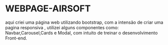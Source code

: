 # WEBPAGE-AIRSOFT

aqui criei uma página web utilizando bootstrap, com a intensão de criar uma pagina responsiva , utilizei alguns componentes como: Navbar,Carousel,Cards e Modal, com intuito de treinar o desenvolvimento Front-end.